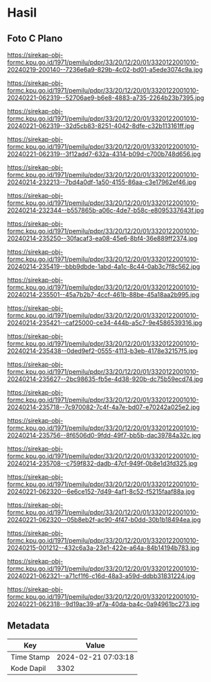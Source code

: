 # Hasil

## Foto C Plano

https://sirekap-obj-formc.kpu.go.id/1971/pemilu/pdpr/33/20/12/20/01/3320122001010-20240219-200140--7236e6a9-829b-4c02-bd01-a5ede3074c9a.jpg

https://sirekap-obj-formc.kpu.go.id/1971/pemilu/pdpr/33/20/12/20/01/3320122001010-20240221-062319--52706ae9-b6e8-4883-a735-2264b23b7395.jpg

https://sirekap-obj-formc.kpu.go.id/1971/pemilu/pdpr/33/20/12/20/01/3320122001010-20240221-062319--32d5cb83-8251-4042-8dfe-c32b113161ff.jpg

https://sirekap-obj-formc.kpu.go.id/1971/pemilu/pdpr/33/20/12/20/01/3320122001010-20240221-062319--3f12add7-632a-4314-b09d-c700b748d656.jpg

https://sirekap-obj-formc.kpu.go.id/1971/pemilu/pdpr/33/20/12/20/01/3320122001010-20240214-232213--7bd4a0df-1a50-4155-86aa-c3e17962ef46.jpg

https://sirekap-obj-formc.kpu.go.id/1971/pemilu/pdpr/33/20/12/20/01/3320122001010-20240214-232344--b557865b-a06c-4de7-b58c-e8095337643f.jpg

https://sirekap-obj-formc.kpu.go.id/1971/pemilu/pdpr/33/20/12/20/01/3320122001010-20240214-235250--30facaf3-ea08-45e6-8bf4-36e889ff2374.jpg

https://sirekap-obj-formc.kpu.go.id/1971/pemilu/pdpr/33/20/12/20/01/3320122001010-20240214-235419--bbb9dbde-1abd-4a1c-8c44-0ab3c7f8c562.jpg

https://sirekap-obj-formc.kpu.go.id/1971/pemilu/pdpr/33/20/12/20/01/3320122001010-20240214-235501--45a7b2b7-4ccf-461b-88be-45a18aa2b995.jpg

https://sirekap-obj-formc.kpu.go.id/1971/pemilu/pdpr/33/20/12/20/01/3320122001010-20240214-235421--caf25000-ce34-444b-a5c7-9e4586539316.jpg

https://sirekap-obj-formc.kpu.go.id/1971/pemilu/pdpr/33/20/12/20/01/3320122001010-20240214-235438--0ded9ef2-0555-4113-b3eb-4178e32157f5.jpg

https://sirekap-obj-formc.kpu.go.id/1971/pemilu/pdpr/33/20/12/20/01/3320122001010-20240214-235627--2bc98635-fb5e-4d38-920b-dc75b59ecd74.jpg

https://sirekap-obj-formc.kpu.go.id/1971/pemilu/pdpr/33/20/12/20/01/3320122001010-20240214-235718--7c970082-7c4f-4a7e-bd07-e70242a025e2.jpg

https://sirekap-obj-formc.kpu.go.id/1971/pemilu/pdpr/33/20/12/20/01/3320122001010-20240214-235756--8f6506d0-9fdd-49f7-bb5b-dac39784a32c.jpg

https://sirekap-obj-formc.kpu.go.id/1971/pemilu/pdpr/33/20/12/20/01/3320122001010-20240214-235708--c759f832-dadb-47cf-949f-0b8e1d3fd325.jpg

https://sirekap-obj-formc.kpu.go.id/1971/pemilu/pdpr/33/20/12/20/01/3320122001010-20240221-062320--6e6ce152-7d49-4af1-8c52-f5215faaf88a.jpg

https://sirekap-obj-formc.kpu.go.id/1971/pemilu/pdpr/33/20/12/20/01/3320122001010-20240221-062320--05b8eb2f-ac90-4f47-b0dd-30b1b18494ea.jpg

https://sirekap-obj-formc.kpu.go.id/1971/pemilu/pdpr/33/20/12/20/01/3320122001010-20240215-001212--432c6a3a-23e1-422e-a64a-84b14194b783.jpg

https://sirekap-obj-formc.kpu.go.id/1971/pemilu/pdpr/33/20/12/20/01/3320122001010-20240221-062321--a71cf1f6-c16d-48a3-a59d-ddbb31831224.jpg

https://sirekap-obj-formc.kpu.go.id/1971/pemilu/pdpr/33/20/12/20/01/3320122001010-20240221-062318--9d19ac39-af7a-40da-ba4c-0a94961bc273.jpg


## Metadata

| Key        | Value               |
| ---------- | ------------------- |
| Time Stamp | 2024-02-21 07:03:18 |
| Kode Dapil | 3302                |



